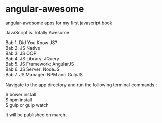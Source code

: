 # angular-awesome

angular-awesome apps for my first javascript book

JavaScript is Totally Awesome.

Bab 1. Did You Know JS? <br>
Bab 2. JS Native <br>
Bab 3. JS OOP <br>
Bab 4. JS Library: JQuery <br>
Bab 5. JS Framework: AngularJS <br>
Bab 6. JS Server: NodeJS <br>
Bab 7. JS Manager: NPM and GulpJS <br>

Navigate to the app directory and run the following terminal commands :

$ bower install <br>
$ npm install <br>
$ gulp or gulp watch

It will be published on march.
